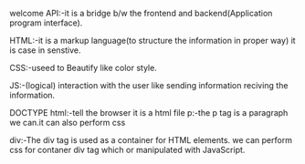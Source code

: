 welcome
API:-it is a bridge b/w the frontend and backend(Application program interface).

HTML:-it is a markup language(to structure the
information in proper way) it is case in senstive.

CSS:-useed to Beautify like color style.

JS:-(logical) interaction with the user like sending information reciving the information. 

DOCTYPE html:-tell the browser it is a html file
p:-the p tag is a paragraph we can.it can also perform css

div:-The div tag is used as a container for HTML elements. 
we can perform css for contaner div tag which or manipulated with JavaScript.